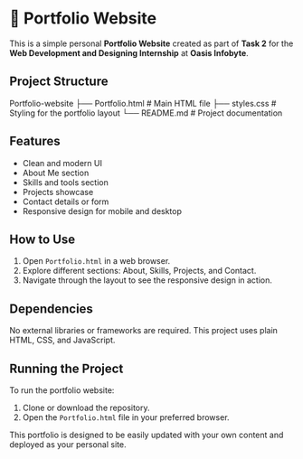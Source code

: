 # 💼 Portfolio Website

This is a simple personal **Portfolio Website** created as part of **Task 2** for the **Web Development and Designing Internship** at **Oasis Infobyte**.

## Project Structure

Portfolio-website
├── Portfolio.html     # Main HTML file
├── styles.css         # Styling for the portfolio layout
└── README.md          # Project documentation

## Features

- Clean and modern UI
- About Me section
- Skills and tools section
- Projects showcase
- Contact details or form
- Responsive design for mobile and desktop

## How to Use

1. Open `Portfolio.html` in a web browser.
2. Explore different sections: About, Skills, Projects, and Contact.
3. Navigate through the layout to see the responsive design in action.

## Dependencies

No external libraries or frameworks are required. This project uses plain HTML, CSS, and JavaScript.

## Running the Project

To run the portfolio website:

1. Clone or download the repository.
2. Open the `Portfolio.html` file in your preferred browser.

This portfolio is designed to be easily updated with your own content and deployed as your personal site.
